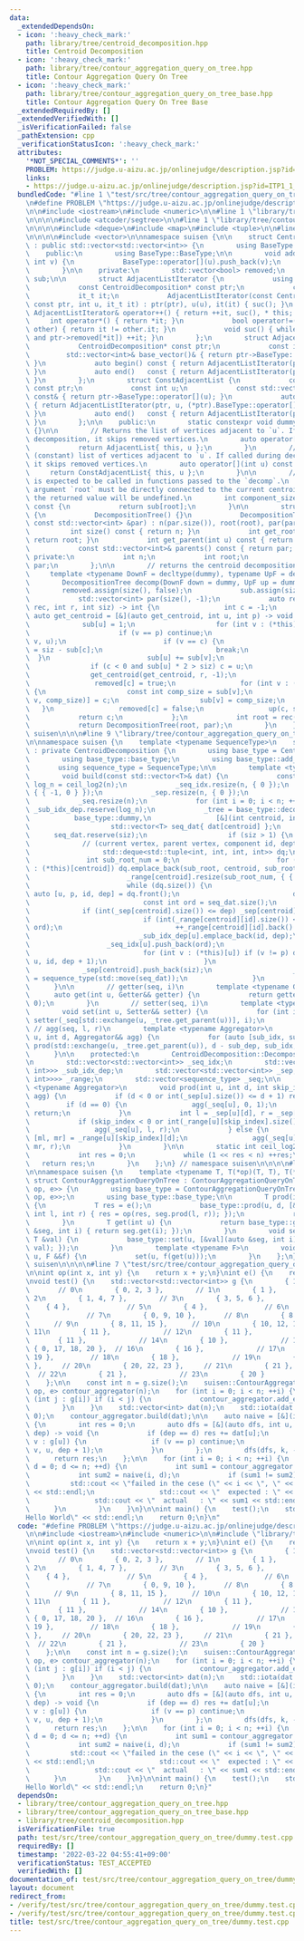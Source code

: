 ```yaml
---
data:
  _extendedDependsOn:
  - icon: ':heavy_check_mark:'
    path: library/tree/centroid_decomposition.hpp
    title: Centroid Decomposition
  - icon: ':heavy_check_mark:'
    path: library/tree/contour_aggregation_query_on_tree.hpp
    title: Contour Aggregation Query On Tree
  - icon: ':heavy_check_mark:'
    path: library/tree/contour_aggregation_query_on_tree_base.hpp
    title: Contour Aggregation Query On Tree Base
  _extendedRequiredBy: []
  _extendedVerifiedWith: []
  _isVerificationFailed: false
  _pathExtension: cpp
  _verificationStatusIcon: ':heavy_check_mark:'
  attributes:
    '*NOT_SPECIAL_COMMENTS*': ''
    PROBLEM: https://judge.u-aizu.ac.jp/onlinejudge/description.jsp?id=ITP1_1_A
    links:
    - https://judge.u-aizu.ac.jp/onlinejudge/description.jsp?id=ITP1_1_A
  bundledCode: "#line 1 \"test/src/tree/contour_aggregation_query_on_tree/dummy.test.cpp\"\
    \n#define PROBLEM \"https://judge.u-aizu.ac.jp/onlinejudge/description.jsp?id=ITP1_1_A\"\
    \n\n#include <iostream>\n#include <numeric>\n\n#line 1 \"library/tree/contour_aggregation_query_on_tree.hpp\"\
    \n\n\n\n#include <atcoder/segtree>\n\n#line 1 \"library/tree/contour_aggregation_query_on_tree_base.hpp\"\
    \n\n\n\n#include <deque>\n#include <map>\n#include <tuple>\n\n#line 1 \"library/tree/centroid_decomposition.hpp\"\
    \n\n\n\n#include <vector>\n\nnamespace suisen {\n\n    struct CentroidDecomposition\
    \ : public std::vector<std::vector<int>> {\n        using BaseType = std::vector<std::vector<int>>;\n\
    \    public:\n        using BaseType::BaseType;\n\n        void add_edge(int u,\
    \ int v) {\n            BaseType::operator[](u).push_back(v);\n            BaseType::operator[](v).push_back(u);\n\
    \        }\n\n    private:\n        std::vector<bool> removed;\n        std::vector<int>\
    \ sub;\n\n        struct AdjacentListIterator {\n            using it_t = std::vector<int>::const_iterator;\n\
    \            const CentroidDecomposition* const ptr;\n            const int u;\n\
    \            it_t it;\n            AdjacentListIterator(const CentroidDecomposition*\
    \ const ptr, int u, it_t it) : ptr(ptr), u(u), it(it) { suc(); }\n           \
    \ AdjacentListIterator& operator++() { return ++it, suc(), * this; }\n       \
    \     int operator*() { return *it; }\n            bool operator!=(const AdjacentListIterator&\
    \ other) { return it != other.it; }\n            void suc() { while (it != (*ptr).BaseType::operator[](u).end()\
    \ and ptr->removed[*it]) ++it; }\n        };\n        struct AdjacentList {\n\
    \            CentroidDecomposition* const ptr;\n            const int u;\n   \
    \         std::vector<int>& base_vector()& { return ptr->BaseType::operator[](u);\
    \ }\n            auto begin() const { return AdjacentListIterator(ptr, u, (*ptr).BaseType::operator[](u).begin());\
    \ }\n            auto end()   const { return AdjacentListIterator(ptr, u, (*ptr).BaseType::operator[](u).end());\
    \ }\n        };\n        struct ConstAdjacentList {\n            const CentroidDecomposition*\
    \ const ptr;\n            const int u;\n            const std::vector<int>& base_vector()\
    \ const& { return ptr->BaseType::operator[](u); }\n            auto begin() const\
    \ { return AdjacentListIterator(ptr, u, (*ptr).BaseType::operator[](u).begin());\
    \ }\n            auto end()   const { return AdjacentListIterator(ptr, u, (*ptr).BaseType::operator[](u).end());\
    \ }\n        };\n\n    public:\n        static constexpr void dummy(int, int)\
    \ {}\n\n        // Returns the list of vertices adjacent to `u`. If called during\
    \ decomposition, it skips removed vertices.\n        auto operator[](int u) {\n\
    \            return AdjacentList{ this, u };\n        }\n        // Returns the\
    \ (constant) list of vertices adjacent to `u`. If called during decomposition,\
    \ it skips removed vertices.\n        auto operator[](int u) const {\n       \
    \     return ConstAdjacentList{ this, u };\n        }\n\n        // This method\
    \ is expected to be called in functions passed to the `decomp`.\n        // The\
    \ argument `root` must be directly connected to the current centroid. If not,\
    \ the returned value will be undefined.\n        int component_size(int root)\
    \ const {\n            return sub[root];\n        }\n\n        struct DecompositionTree\
    \ {\n            DecompositionTree() {}\n            DecompositionTree(int root,\
    \ const std::vector<int> &par) : n(par.size()), root(root), par(par) {}\n\n  \
    \          int size() const { return n; }\n            int get_root() const {\
    \ return root; }\n            int get_parent(int u) const { return par[u]; }\n\
    \            const std::vector<int>& parents() const { return par; }\n       \
    \ private:\n            int n;\n            int root;\n            std::vector<int>\
    \ par;\n        };\n\n        // returns the centroid decomposition tree\n   \
    \     template <typename DownF = decltype(dummy), typename UpF = decltype(dummy)>\n\
    \        DecompositionTree decomp(DownF down = dummy, UpF up = dummy) {\n    \
    \        removed.assign(size(), false);\n            sub.assign(size(), 0);\n\
    \            std::vector<int> par(size(), -1);\n            auto rec = [&](auto\
    \ rec, int r, int siz) -> int {\n                int c = -1;\n               \
    \ auto get_centroid = [&](auto get_centroid, int u, int p) -> void {\n       \
    \             sub[u] = 1;\n                    for (int v : (*this)[u]) {\n  \
    \                      if (v == p) continue;\n                        get_centroid(get_centroid,\
    \ v, u);\n                        if (v == c) {\n                            sub[u]\
    \ = siz - sub[c];\n                            break;\n                      \
    \  }\n                        sub[u] += sub[v];\n                    }\n     \
    \               if (c < 0 and sub[u] * 2 > siz) c = u;\n                };\n \
    \               get_centroid(get_centroid, r, -1);\n                down(c, siz);\n\
    \                removed[c] = true;\n                for (int v : (*this)[c])\
    \ {\n                    const int comp_size = sub[v];\n                    par[rec(rec,\
    \ v, comp_size)] = c;\n                    sub[v] = comp_size;\n             \
    \   }\n                removed[c] = false;\n                up(c, siz);\n    \
    \            return c;\n            };\n            int root = rec(rec, 0, size());\n\
    \            return DecompositionTree(root, par);\n        }\n    };\n\n} // namespace\
    \ suisen\n\n\n#line 9 \"library/tree/contour_aggregation_query_on_tree_base.hpp\"\
    \n\nnamespace suisen {\n    template <typename SequenceType>\n    struct ContourAggregationQueryOnTreeBase\
    \ : private CentroidDecomposition {\n        using base_type = CentroidDecomposition;\n\
    \        using base_type::base_type;\n        using base_type::add_edge;\n\n \
    \       using sequence_type = SequenceType;\n\n        template <typename T>\n\
    \        void build(const std::vector<T>& dat) {\n            const int n = size(),\
    \ log_n = ceil_log2(n);\n            _seq_idx.resize(n, { 0 });\n            _sub_idx_dep.resize(n,\
    \ { { -1, 0 } });\n            _sep.resize(n, { 0 });\n            _range.resize(n);\n\
    \            _seq.resize(n);\n            for (int i = 0; i < n; ++i) _seq_idx[i].reserve(log_n),\
    \ _sub_idx_dep.reserve(log_n);\n            _tree = base_type::decomp(\n     \
    \           base_type::dummy,\n                [&](int centroid, int siz) {\n\
    \                    std::vector<T> seq_dat{ dat[centroid] };\n              \
    \      seq_dat.reserve(siz);\n                    if (siz > 1) {\n           \
    \             // (current vertex, parent vertex, component id, depth)\n      \
    \                  std::deque<std::tuple<int, int, int, int>> dq;\n          \
    \              int sub_root_num = 0;\n                        for (int sub_root\
    \ : (*this)[centroid]) dq.emplace_back(sub_root, centroid, sub_root_num++, 1);\n\
    \                        _range[centroid].resize(sub_root_num, { { 0, 0 } });\n\
    \                        while (dq.size()) {\n                            const\
    \ auto [u, p, id, dep] = dq.front();\n                            dq.pop_front();\n\
    \                            const int ord = seq_dat.size();\n               \
    \             if (int(_sep[centroid].size()) <= dep) _sep[centroid].push_back(ord);\n\
    \                            if (int(_range[centroid][id].size()) <= dep) _range[centroid][id].emplace_back(ord,\
    \ ord);\n                            ++_range[centroid][id].back().second;\n \
    \                           _sub_idx_dep[u].emplace_back(id, dep);\n         \
    \                   _seq_idx[u].push_back(ord);\n                            seq_dat.push_back(dat[u]);\n\
    \                            for (int v : (*this)[u]) if (v != p) dq.emplace_back(v,\
    \ u, id, dep + 1);\n                        }\n                    }\n       \
    \             _sep[centroid].push_back(siz);\n                    _seq[centroid]\
    \ = sequence_type(std::move(seq_dat));\n                }\n            );\n  \
    \      }\n\n        // getter(seq, i)\n        template <typename Getter>\n  \
    \      auto get(int u, Getter&& getter) {\n            return getter(_seq[u],\
    \ 0);\n        }\n        // setter(seq, i)\n        template <typename Setter>\n\
    \        void set(int u, Setter&& setter) {\n            for (int i : _seq_idx[u])\
    \ setter(_seq[std::exchange(u, _tree.get_parent(u))], i);\n        }\n       \
    \ // agg(seq, l, r)\n        template <typename Aggregator>\n        void prod(int\
    \ u, int d, Aggregator&& agg) {\n            for (auto [sub_idx, sub_dep] : _sub_idx_dep[u])\
    \ prod(std::exchange(u, _tree.get_parent(u)), d - sub_dep, sub_idx, agg);\n  \
    \      }\n\n    protected:\n        CentroidDecomposition::DecompositionTree _tree;\n\
    \n        std::vector<std::vector<int>> _seq_idx;\n        std::vector<std::vector<std::pair<int,\
    \ int>>> _sub_idx_dep;\n        std::vector<std::vector<int>> _sep;\n        std::vector<std::vector<std::vector<std::pair<int,\
    \ int>>>> _range;\n        std::vector<sequence_type> _seq;\n\n        template\
    \ <typename Aggregator>\n        void prod(int u, int d, int skip_index, Aggregator&&\
    \ agg) {\n            if (d < 0 or int(_sep[u].size()) <= d + 1) return;\n   \
    \         if (d == 0) {\n                agg(_seq[u], 0, 1);\n               \
    \ return;\n            }\n            int l = _sep[u][d], r = _sep[u][d + 1];\n\
    \            if (skip_index < 0 or int(_range[u][skip_index].size()) <= d) {\n\
    \                agg(_seq[u], l, r);\n            } else {\n                auto\
    \ [ml, mr] = _range[u][skip_index][d];\n                agg(_seq[u], l, ml), agg(_seq[u],\
    \ mr, r);\n            }\n        }\n\n        static int ceil_log2(int n) {\n\
    \            int res = 0;\n            while (1 << res < n) ++res;\n         \
    \   return res;\n        }\n    };\n} // namespace suisen\n\n\n\n#line 7 \"library/tree/contour_aggregation_query_on_tree.hpp\"\
    \n\nnamespace suisen {\n    template <typename T, T(*op)(T, T), T(*e)()>\n   \
    \ struct ContourAggregationQueryOnTree : ContourAggregationQueryOnTreeBase<atcoder::segtree<T,\
    \ op, e>> {\n        using base_type = ContourAggregationQueryOnTreeBase<atcoder::segtree<T,\
    \ op, e>>;\n        using base_type::base_type;\n\n        T prod(int u, int d)\
    \ {\n            T res = e();\n            base_type::prod(u, d, [&res](auto &seg,\
    \ int l, int r) { res = op(res, seg.prod(l, r)); });\n            return res;\n\
    \        }\n        T get(int u) {\n            return base_type::get(u, [](auto\
    \ &seg, int i) { return seg.get(i); });\n        }\n        void set(int u, const\
    \ T &val) {\n            base_type::set(u, [&val](auto &seg, int i) { seg.set(i,\
    \ val); });\n        }\n        template <typename F>\n        void apply(int\
    \ u, F &&f) {\n            set(u, f(get(u)));\n        }\n    };\n} // namespace\
    \ suisen\n\n\n\n#line 7 \"test/src/tree/contour_aggregation_query_on_tree/dummy.test.cpp\"\
    \n\nint op(int x, int y) {\n    return x + y;\n}\nint e() {\n    return 0;\n}\n\
    \nvoid test() {\n    std::vector<std::vector<int>> g {\n        { 1, 8, 16 },\
    \       // 0\n        { 0, 2, 3 },        // 1\n        { 1 },              //\
    \ 2\n        { 1, 4, 7 },        // 3\n        { 3, 5, 6 },        // 4\n    \
    \    { 4 },              // 5\n        { 4 },              // 6\n        { 3 },\
    \              // 7\n        { 0, 9, 10 },       // 8\n        { 8 },        \
    \      // 9\n        { 8, 11, 15 },      // 10\n        { 10, 12, 13, 14 }, //\
    \ 11\n        { 11 },             // 12\n        { 11 },             // 13\n \
    \       { 11 },             // 14\n        { 10 },             // 15\n       \
    \ { 0, 17, 18, 20 },  // 16\n        { 16 },             // 17\n        { 16,\
    \ 19 },         // 18\n        { 18 },             // 19\n        { 16, 21, 24\
    \ },     // 20\n        { 20, 22, 23 },     // 21\n        { 21 },           \
    \  // 22\n        { 21 },             // 23\n        { 20 }              // 24\n\
    \    };\n\n    const int n = g.size();\n    suisen::ContourAggregationQueryOnTree<int,\
    \ op, e> contour_aggregator(n);\n    for (int i = 0; i < n; ++i) {\n        for\
    \ (int j : g[i]) if (i < j) {\n            contour_aggregator.add_edge(i, j);\n\
    \        }\n    }\n    std::vector<int> dat(n);\n    std::iota(dat.begin(), dat.end(),\
    \ 0);\n    contour_aggregator.build(dat);\n\n    auto naive = [&](int k, int d)\
    \ {\n        int res = 0;\n        auto dfs = [&](auto dfs, int u, int p, int\
    \ dep) -> void {\n            if (dep == d) res += dat[u];\n            for (int\
    \ v : g[u]) {\n                if (v == p) continue;\n                dfs(dfs,\
    \ v, u, dep + 1);\n            }\n        };\n        dfs(dfs, k, -1, 0);\n  \
    \      return res;\n    };\n\n    for (int i = 0; i < n; ++i) {\n        for (int\
    \ d = 0; d <= n; ++d) {\n            int sum1 = contour_aggregator.prod(i, d);\n\
    \            int sum2 = naive(i, d);\n            if (sum1 != sum2) {\n      \
    \          std::cout << \"failed in the cese (\" << i << \", \" << d << \"):\"\
    \ << std::endl;\n                std::cout << \"  expected : \" << sum2 << std::endl;\n\
    \                std::cout << \"  actual   : \" << sum1 << std::endl;\n      \
    \      }\n        }\n    }\n}\n\nint main() {\n    test();\n    std::cout << \"\
    Hello World\" << std::endl;\n    return 0;\n}\n"
  code: "#define PROBLEM \"https://judge.u-aizu.ac.jp/onlinejudge/description.jsp?id=ITP1_1_A\"\
    \n\n#include <iostream>\n#include <numeric>\n\n#include \"library/tree/contour_aggregation_query_on_tree.hpp\"\
    \n\nint op(int x, int y) {\n    return x + y;\n}\nint e() {\n    return 0;\n}\n\
    \nvoid test() {\n    std::vector<std::vector<int>> g {\n        { 1, 8, 16 },\
    \       // 0\n        { 0, 2, 3 },        // 1\n        { 1 },              //\
    \ 2\n        { 1, 4, 7 },        // 3\n        { 3, 5, 6 },        // 4\n    \
    \    { 4 },              // 5\n        { 4 },              // 6\n        { 3 },\
    \              // 7\n        { 0, 9, 10 },       // 8\n        { 8 },        \
    \      // 9\n        { 8, 11, 15 },      // 10\n        { 10, 12, 13, 14 }, //\
    \ 11\n        { 11 },             // 12\n        { 11 },             // 13\n \
    \       { 11 },             // 14\n        { 10 },             // 15\n       \
    \ { 0, 17, 18, 20 },  // 16\n        { 16 },             // 17\n        { 16,\
    \ 19 },         // 18\n        { 18 },             // 19\n        { 16, 21, 24\
    \ },     // 20\n        { 20, 22, 23 },     // 21\n        { 21 },           \
    \  // 22\n        { 21 },             // 23\n        { 20 }              // 24\n\
    \    };\n\n    const int n = g.size();\n    suisen::ContourAggregationQueryOnTree<int,\
    \ op, e> contour_aggregator(n);\n    for (int i = 0; i < n; ++i) {\n        for\
    \ (int j : g[i]) if (i < j) {\n            contour_aggregator.add_edge(i, j);\n\
    \        }\n    }\n    std::vector<int> dat(n);\n    std::iota(dat.begin(), dat.end(),\
    \ 0);\n    contour_aggregator.build(dat);\n\n    auto naive = [&](int k, int d)\
    \ {\n        int res = 0;\n        auto dfs = [&](auto dfs, int u, int p, int\
    \ dep) -> void {\n            if (dep == d) res += dat[u];\n            for (int\
    \ v : g[u]) {\n                if (v == p) continue;\n                dfs(dfs,\
    \ v, u, dep + 1);\n            }\n        };\n        dfs(dfs, k, -1, 0);\n  \
    \      return res;\n    };\n\n    for (int i = 0; i < n; ++i) {\n        for (int\
    \ d = 0; d <= n; ++d) {\n            int sum1 = contour_aggregator.prod(i, d);\n\
    \            int sum2 = naive(i, d);\n            if (sum1 != sum2) {\n      \
    \          std::cout << \"failed in the cese (\" << i << \", \" << d << \"):\"\
    \ << std::endl;\n                std::cout << \"  expected : \" << sum2 << std::endl;\n\
    \                std::cout << \"  actual   : \" << sum1 << std::endl;\n      \
    \      }\n        }\n    }\n}\n\nint main() {\n    test();\n    std::cout << \"\
    Hello World\" << std::endl;\n    return 0;\n}"
  dependsOn:
  - library/tree/contour_aggregation_query_on_tree.hpp
  - library/tree/contour_aggregation_query_on_tree_base.hpp
  - library/tree/centroid_decomposition.hpp
  isVerificationFile: true
  path: test/src/tree/contour_aggregation_query_on_tree/dummy.test.cpp
  requiredBy: []
  timestamp: '2022-03-22 04:55:41+09:00'
  verificationStatus: TEST_ACCEPTED
  verifiedWith: []
documentation_of: test/src/tree/contour_aggregation_query_on_tree/dummy.test.cpp
layout: document
redirect_from:
- /verify/test/src/tree/contour_aggregation_query_on_tree/dummy.test.cpp
- /verify/test/src/tree/contour_aggregation_query_on_tree/dummy.test.cpp.html
title: test/src/tree/contour_aggregation_query_on_tree/dummy.test.cpp
---
```

